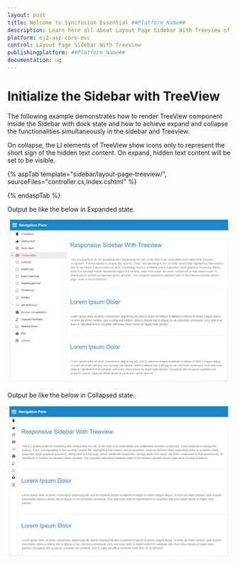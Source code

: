 ```yaml
---
layout: post
title: Welcome to Syncfusion Essential ##Platform_Name##
description: Learn here all about Layout Page Sidebar With Treeview of Syncfusion Essential ##Platform_Name## widgets based on HTML5 and jQuery.
platform: ej2-asp-core-mvc
control: Layout Page Sidebar With Treeview
publishingplatform: ##Platform_Name##
documentation: ug
---
```



# Initialize the Sidebar with TreeView

The following example demonstrates how to render TreeView component inside the Sidebar with dock state and how to achieve expand and collapse the functionalities simultaneously in the sidebar and Treeview.

On collapse, the LI elements of TreeView show icons only to represent the short sign of the hidden text content. On expand, hidden text content will be set to be visible.

{% aspTab template="sidebar/layout-page-treeview/", sourceFiles="controller.cs,Index.cshtml" %}

{% endaspTab %}

Output be like the below in Expanded state.

![Sidebar Sample](../images/expanded.png)

Output be like the below in Collapsed state.

![Sidebar Sample](../images/collapsed.png)
